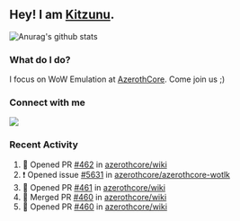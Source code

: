 ## Hey! I am [Kitzunu](https://Github.com/Kitzunu).

![Anurag's github stats](https://github-readme-stats.kitzunu.vercel.app/api?username=Kitzunu&show_icons=true)

### What do I do?

I focus on WoW Emulation at [AzerothCore](https://Github.com/AzerothCore). Come join us ;)

### Connect with me
[![](https://img.shields.io/badge/AzerothCore%20Discord-Connect%20with%20me!-green)](https://discord.com/invite/gkt4y2x)

### Recent Activity

<!--START_SECTION:activity-->
1. 💪 Opened PR [#462](https://github.com/azerothcore/wiki/pull/462) in [azerothcore/wiki](https://github.com/azerothcore/wiki)
2. ❗️ Opened issue [#5631](https://github.com/azerothcore/azerothcore-wotlk/issues/5631) in [azerothcore/azerothcore-wotlk](https://github.com/azerothcore/azerothcore-wotlk)
3. 💪 Opened PR [#461](https://github.com/azerothcore/wiki/pull/461) in [azerothcore/wiki](https://github.com/azerothcore/wiki)
4. 🎉 Merged PR [#460](https://github.com/azerothcore/wiki/pull/460) in [azerothcore/wiki](https://github.com/azerothcore/wiki)
5. 💪 Opened PR [#460](https://github.com/azerothcore/wiki/pull/460) in [azerothcore/wiki](https://github.com/azerothcore/wiki)
<!--END_SECTION:activity-->
